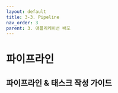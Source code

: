 ```yaml
---
layout: default
title: 3-3. Pipeline
nav_order: 3
parent: 3. 애플리케이션 배포
---
```


# 파이프라인


## 파이프라인 & 태스크 작성 가이드


